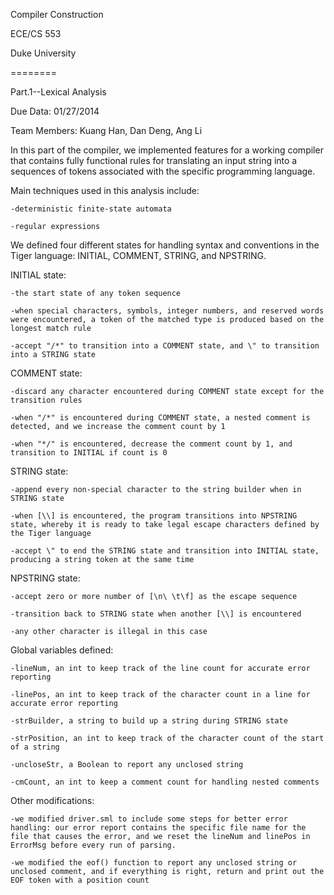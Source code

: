 Compiler Construction

ECE/CS 553

Duke University

========

Part.1--Lexical Analysis

Due Data: 01/27/2014

Team Members: Kuang Han, Dan Deng, Ang Li

In this part of the compiler, we implemented features for a working compiler that contains fully functional rules for translating an input string into a sequences of tokens associated with the specific programming language.

Main techniques used in this analysis include:

	-deterministic finite-state automata

	-regular expressions


We defined four different states for handling syntax and conventions in the Tiger language: INITIAL, COMMENT, STRING, and NPSTRING.

INITIAL state:

	-the start state of any token sequence

	-when special characters, symbols, integer numbers, and reserved words were encountered, a token of the matched type is produced based on the longest match rule

	-accept "/*" to transition into a COMMENT state, and \" to transition into a STRING state

COMMENT state:

	-discard any character encountered during COMMENT state except for the transition rules

	-when "/*" is encountered during COMMENT state, a nested comment is detected, and we increase the comment count by 1

	-when "*/" is encountered, decrease the comment count by 1, and transition to INITIAL if count is 0

STRING state:

	-append every non-special character to the string builder when in STRING state

	-when [\\] is encountered, the program transitions into NPSTRING state, whereby it is ready to take legal escape characters defined by the Tiger language

	-accept \" to end the STRING state and transition into INITIAL state, producing a string token at the same time

NPSTRING state:

	-accept zero or more number of [\n\ \t\f] as the escape sequence

	-transition back to STRING state when another [\\] is encountered

	-any other character is illegal in this case


Global variables defined:

	-lineNum, an int to keep track of the line count for accurate error reporting

	-linePos, an int to keep track of the character count in a line for accurate error reporting

	-strBuilder, a string to build up a string during STRING state

	-strPosition, an int to keep track of the character count of the start of a string

	-uncloseStr, a Boolean to report any unclosed string

	-cmCount, an int to keep a comment count for handling nested comments


Other modifications:

	-we modified driver.sml to include some steps for better error handling: our error report contains the specific file name for the file that causes the error, and we reset the lineNum and linePos in ErrorMsg before every run of parsing.

	-we modified the eof() function to report any unclosed string or unclosed comment, and if everything is right, return and print out the EOF token with a position count

